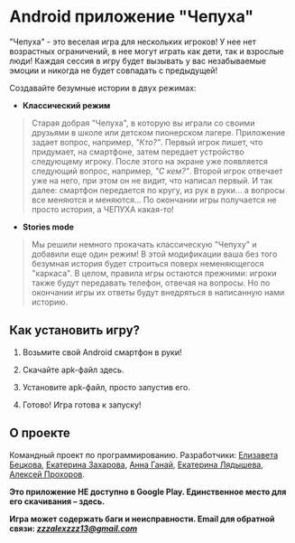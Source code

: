 # Android приложение **"Чепуха"**

"Чепуха" - это веселая игра для нескольких игроков! У нее нет возрастных ограничений, 
в нее могут играть как дети, так и взрослые люди! Каждая сессия в игру будет вызывать у вас незабываемые эмоции и 
никогда не будет совпадать с предыдущей!

Создавайте безумные истории в двух режимах:
+ **Классический режим**

>Старая добрая "Чепуха", в которую вы играли со своими друзьями в школе или детском пионерском лагере. 
>Приложение задает вопрос, например, *"Кто?"*. 
>Первый игрок пишет, что придумает, на смартфоне, затем передает устройство следующему игроку. 
>После этого на экране уже появляется следующий вопрос, например, *"С кем?"*. Второй игрок отвечает уже на него, 
>при этом он не видит, что написал первый. 
>И так далее: смартфон передается по кругу, из рук в руки... а вопросы все меняются и меняются... 
>По окончании игры получается не просто история, а ЧЕПУХА какая-то!
+ **Stories mode**
>Мы решили немного прокачать классическую "Чепуху" и добавили еще один режим!
>В этой модификации ваша без того безумная история будет строиться поверх неменяющегося "каркаса".
>В целом, правила игры остаются прежними: игроки также будут передавать телефон, отвечая на вопросы.
>Но по окончании игры их ответы будут внедряться в написанную нами историю.

## Как установить игру?
1. Возьмите свой Android смартфон в руки!

2. Скачайте apk-файл здесь.

3. Установите apk-файл, просто запустив его.

4. Готово! Игра готова к запуску!


## О проекте
Командный проект по программированию. Разработчики:
[Елизавета Бецкова](https://github.com/Devilisa),
[Екатерина Захарова](https://github.com/zkharova), 
[Анна Ганай](https://github.com/annaganay),
[Екатерина Лядышева](https://github.com/312585), 
[Алексей Прохоров](https://github.com/yungchocolaty).
  
**Это приложение НЕ доступно в Google Play. Единственное место для его скачивания – здесь.**

**Игра может содержать баги и неисправности. Email для обратной связи: *zzzalexzzz13@gmail.com***

